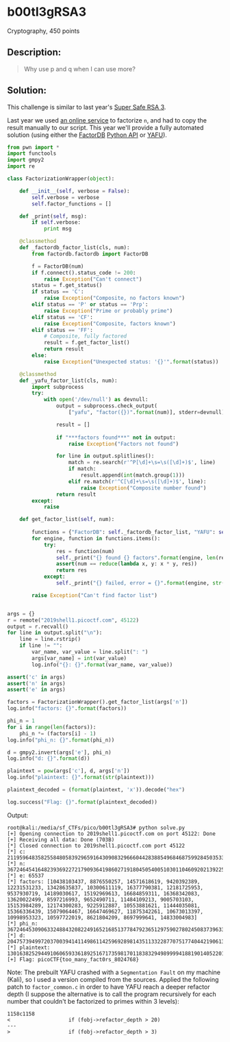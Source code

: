 # b00tl3gRSA3
Cryptography, 450 points

## Description:
> Why use p and q when I can use more?


## Solution: 

This challenge is similar to last year's [Super Safe RSA 3](/2018_picoCTF/Super%20Safe%20RSA%203.md).

Last year we used [an online service](https://www.alpertron.com.ar/ECM.HTM) to factorize `n`, and had to copy the result manually to our script. This year we'll provide a fully automated solution (using either the [FactorDB](http://factordb.com/api/index.php?query=123) [Python API](https://github.com/ryosan-470/factordb-pycli) or [YAFU](https://sourceforge.net/projects/yafu/)).

```python
from pwn import *
import functools
import gmpy2
import re

class FactorizationWrapper(object):

    def __init__(self, verbose = False):
        self.verbose = verbose
        self.factor_functions = []

    def _print(self, msg):
        if self.verbose:
            print msg

    @classmethod
    def _factordb_factor_list(cls, num):
        from factordb.factordb import FactorDB

        f = FactorDB(num)
        if f.connect().status_code != 200:
            raise Exception("Can't connect")
        status = f.get_status()
        if status == 'C':
            raise Exception("Composite, no factors known")
        elif status == 'P' or status == 'Prp':
            raise Exception("Prime or probably prime")
        elif status == 'CF':
            raise Exception("Composite, factors known")
        elif status == 'FF':
            # Composite, fully factored
            result = f.get_factor_list()
            return result
        else:
            raise Exception("Unexpected status: '{}'".format(status))

    @classmethod
    def _yafu_factor_list(cls, num):
        import subprocess
        try:
            with open('/dev/null') as devnull:
                output = subprocess.check_output(
                    ["yafu", "factor({})".format(num)], stderr=devnull)

                result = []
                
                if "***factors found***" not in output:
                    raise Exception("Factors not found")

                for line in output.splitlines():
                    match = re.search(r'^P[\d]+\s=\s([\d]+)$', line)
                    if match:
                        result.append(int(match.group(1)))
                    elif re.match(r'^C[\d]+\s=\s([\d]+)$', line):
                        raise Exception("Composite number found")
                return result
        except:
            raise

    def get_factor_list(self, num):
        
        functions = {"FactorDB": self._factordb_factor_list, "YAFU": self._yafu_factor_list}
        for engine, function in functions.items():
            try:
                res = function(num)
                self._print("{} found {} factors".format(engine, len(res)))
                assert(num == reduce(lambda x, y: x * y, res))
                return res
            except:
                self._print("{} failed, error = {}".format(engine, str(e)))    

        raise Exception("Can't find factor list")


args = {}
r = remote("2019shell1.picoctf.com", 45122)
output = r.recvall()
for line in output.split("\n"):
    line = line.rstrip()
    if line != "":
        var_name, var_value = line.split(": ")
        args[var_name] = int(var_value)
        log.info("{}: {}".format(var_name, var_value))

assert('c' in args)
assert('n' in args)
assert('e' in args)

factors = FactorizationWrapper().get_factor_list(args['n'])
log.info("factors: {}".format(factors))

phi_n = 1
for i in range(len(factors)):
    phi_n *= (factors[i] - 1)
log.info("phi_n: {}".format(phi_n))

d = gmpy2.invert(args['e'], phi_n)
log.info("d: {}".format(d))

plaintext = pow(args['c'], d, args['n'])
log.info("plaintext: {}".format(str(plaintext)))

plaintext_decoded = (format(plaintext, 'x')).decode("hex")

log.success("Flag: {}".format(plaintext_decoded))
```

Output:
```
root@kali:/media/sf_CTFs/pico/b00tl3gRSA3# python solve.py
[+] Opening connection to 2019shell1.picoctf.com on port 45122: Done
[+] Receiving all data: Done (703B)
[*] Closed connection to 2019shell1.picoctf.com port 45122
[*] c: 2119596483582558480583929659164309083296660442838854968468759928450353346297950871181143180716588952234498810113225169410718136242100409285815716755217693534767226132381024632868961033843749108040758183809500760771427677425657433392478512746836236199961443235703574582372712785398185681080705839658430626639368029475166150632444902109452965798
[*] n: 3672464541648239369227217909364198602719180450540051030110460920213922520849808202127087033512632253320345577574894749232930157121564026701599179431818977806524931182803454664976110867812150776157861188489120752987953472318021253967490594518158670003474778638352965323617178267413359412650997652695798964583048530279735817175448628179108047701
[*] e: 65537
[*] factors: [10438103437, 8876550257, 14571618619, 9420392389, 12231531233, 13428635837, 10300611119, 16377790381, 12181725953, 9537930719, 14189030617, 15192969613, 16684859311, 16368342083, 13620022499, 8597216993, 9652490711, 11484109213, 9005703103, 15153984289, 12174300283, 9225912887, 10553881621, 11444035081, 15366336439, 15079064467, 16647469627, 11875342261, 10673013397, 10998953323, 10597722019, 8621804209, 8697999641, 14833004983]
[*] phi_n: 3672464530906332488432082249165216851377847923651297590278024508373963363528659179894961129609641707593597322229333347449561947088457884177661713010595676672203892210858490176841374908093136240739934097469984024153766471267503685210882917632086523432305165922649096576946475880711321709723247437882748283364393023156793255184761188515840000000
[*] d: 204757394997203700394141149861142596928981435113322877075177404421906131350744169603982299580292518722965723414651022347386962397748220223464240037546982659569907413193721456676051450542019314641556970751717680459249930360124181237477549796720084175681570353866667666999747056900974556774474665273411389404664420199504441070618389350090473473
[*] plaintext: 13016382529449106065933618925167173598170118383294989999418819014052201555703933
[+] Flag: picoCTF{too_many_fact0rs_8024768}
```

Note: The prebuilt YAFU crashed with a `Segmentation Fault` on my machine (Kali), so I used a version compiled from the sources.
Applied the following patch to `factor_common.c` in order to have YAFU reach a deeper refactor depth (I suppose the alternative is to call the program recursively for each number that couldn't be factorized to primes within 3 levels):
```
1158c1158
< 					if (fobj->refactor_depth > 20)
---
> 					if (fobj->refactor_depth > 3)
```